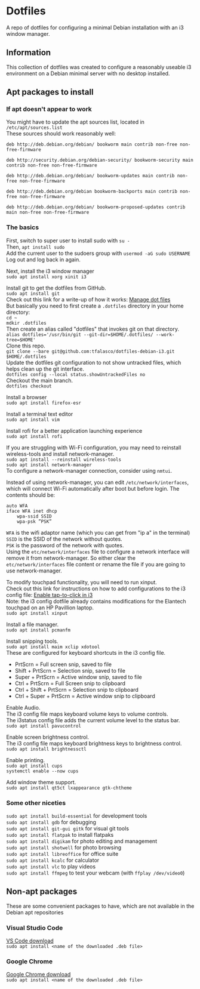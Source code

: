 # Dotfiles  
A repo of dotfiles for configuring a minimal Debian installation with an i3 window manager.  

## Information  
This collection of dotfiles was created to configure a reasonably useable i3 environment on a Debian minimal server with no desktop installed.  

## Apt packages to install  
### If apt doesn't appear to work  
You might have to update the apt sources list, located in `/etc/apt/sources.list`  
These sources should work reasonably well:  
```  
deb http://deb.debian.org/debian/ bookworm main contrib non-free non-free-firmware  

deb http://security.debian.org/debian-security/ bookworm-security main contrib non-free non-free-firmware  

deb http://deb.debian.org/debian/ bookworm-updates main contrib non-free non-free-firmware  

deb http://deb.debian.org/debian bookworm-backports main contrib non-free non-free-firmware  

deb http://deb.debian.org/debian/ bookworm-proposed-updates contrib main non-free non-free-firmware  
```  

### The basics  
First, switch to super user to install sudo with `su -`  
Then, `apt install sudo`  
Add the current user to the sudoers group with `usermod -aG sudo USERNAME`  
Log out and log back in again.  

Next, install the i3 window manager  
`sudo apt install xorg xinit i3`  

Install git to get the dotfiles from GitHub.  
`sudo apt install git`  
Check out this link for a write-up of how it works: [Manage dot files](https://medium.com/@simontoth/best-way-to-manage-your-dotfiles-2c45bb280049)  
But basically you need to first create a `.dotfiles` directory in your home directory:  
`cd ~`  
`mdkir .dotfiles`  
Then create an alias called "dotfiles" that invokes git on that directory.  
`alias dotfiles='/usr/bin/git --git-dir=$HOME/.dotfiles/ --work-tree=$HOME'`  
Clone this repo.  
`git clone --bare git@github.com:tfalasco/dotfiles-debian-i3.git $HOME/.dotfiles`  
Update the dotfiles git configuration to not show untracked files, which helps clean up the git interface.  
`dotfiles config --local status.showUntrackedFiles no`  
Checkout the main branch.  
`dotfiles checkout`  

Install a browser  
`sudo apt install firefox-esr`  

Install a terminal text editor  
`sudo apt install vim`  

Install rofi for a better application launching experience  
`sudo apt install rofi`  

If you are struggling with Wi-Fi configuration, you may need to reinstall wireless-tools and install network-manager.  
`sudo apt install --reinstall wireless-tools`  
`sudo apt install network-manager`  
To configure a network-manager connection, consider using `nmtui`.  

Instead of using network-manager, you can edit `/etc/network/interfaces`, which will connect Wi-Fi automatically after boot but before login.  The contents should be:  
```
auto WFA  
iface WFA inet dhcp  
	wpa-ssid SSID  
	wpa-psk ”PSK”  
```  
`WFA` is the wifi adaptor name (which you can get from "ip a" in the terminal)  
`SSID` is the SSID of the network without quotes.  
`PSK` is the password of the network with quotes.  
Using the `etc/network/interfaces` file to configure a network interface will remove it from network-manager.  So either clear the `etc/network/interfaces` file content or rename the file if you are going to use network-manager.  

To modify touchpad functionality, you will need to run xinput.  
Check out this link for instructions on how to add configurations to the i3 config file: [Enable tap-to-click in i3](https://major.io/p/tray-icons-in-i3/)  
Note: the i3 config dotfile already contains modifications for the Elantech touchpad on an HP Pavillion laptop.  
`sudo apt install xinput`  

Install a file manager.  
`sudo apt install pcmanfm`  

Install snipping tools.  
`sudo apt install maim xclip xdotool`  
These are configured for keyboard shortcuts in the i3 config file.  
+ PrtScrn = Full screen snip, saved to file  
+ Shift + PrtScrn = Selection snip, saved to file  
+ Super + PrtScrn = Active window snip, saved to file  
+ Ctrl + PrtScrn = Full Screen snip to clipboard  
+ Ctrl + Shift + PrtScrn = Selection snip to clipboard  
+ Ctrl + Super + PrtScrn = Active window snip to clipboard  

Enable Audio.  
The i3 config file maps keyboard volume keys to volume controls.  
The i3status config file adds the current volume level to the status bar.  
`sudo apt install pavucontrol`  

Enable screen brightness control.  
The i3 config file maps keyboard brightness keys to brightness control.  
`sudo apt install brightnessctl`  

Enable printing.  
`sudo apt install cups`  
`systemctl enable --now cups`  

Add window theme support.  
`sudo apt install qt5ct lxappearance gtk-chtheme`  

### Some other niceties  
`sudo apt install build-essential`  for development tools  
`sudo apt install gdb`  for debugging  
`sudo apt install git-gui gitk`  for visual git tools  
`sudo apt install flatpak`  to install flatpaks  
`sudo apt install digikam`  for photo editing and management  
`sudo apt install shotwell`  for photo browsing  
`sudo apt install libreoffice`  for office suite  
`sudo apt install kcalc`  for calculator  
`sudo apt install vlc`  to play videos  
`sudo apt install ffmpeg`  to test your webcam  (with `ffplay /dev/video0`)  

## Non-apt packages  
These are some convenient packages to have, which are not available in the Debian apt repositories

### Visual Studio Code  
[VS Code download](https://code.visualstudio.com/download)  
`sudo apt install <name of the downloaded .deb file>`  

### Google Chrome  
[Google Chrome download](https://www.google.com/intl/en_pk/chrome/)  
`sudo apt install <name of the downloaded .deb file>`  